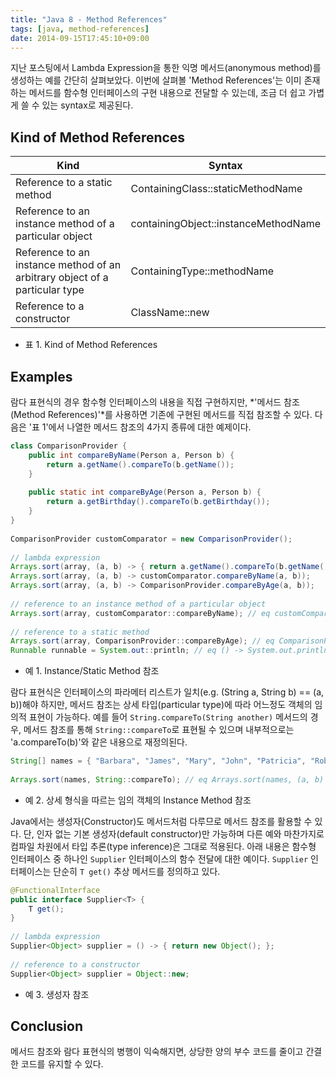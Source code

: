 ```yaml
---
title: "Java 8 - Method References"
tags: [java, method-references]
date: 2014-09-15T17:45:10+09:00
---
```


지난 포스팅에서 Lambda Expression을 통한 익명 메서드(anonymous method)를 생성하는 예를 간단히 살펴보았다. 이번에 살펴볼 'Method References'는 이미 존재하는 메서드를 함수형 인터페이스의 구현 내용으로 전달할 수 있는데, 조금 더 쉽고 가볍게 쓸 수 있는 syntax로 제공된다.

## Kind of Method References
Kind | Syntax
-----|-------
Reference to a static method | ContainingClass::staticMethodName
Reference to an instance method of a particular object | containingObject::instanceMethodName
Reference to an instance method of an arbitrary object of a particular type | ContainingType::methodName
Reference to a constructor | ClassName::new

- 표 1. Kind of Method References

## Examples
람다 표현식의 경우 함수형 인터페이스의 내용을 직접 구현하지만, *'메서드 참조(Method References)'*를 사용하면 기존에 구현된 메서드를 직접 참조할 수 있다. 다음은 '표 1'에서 나열한 메서드 참조의 4가지 종류에 대한 예제이다.
```java
class ComparisonProvider {
    public int compareByName(Person a, Person b) {
        return a.getName().compareTo(b.getName());
    }
         
    public static int compareByAge(Person a, Person b) {
        return a.getBirthday().compareTo(b.getBirthday());
    }
}
 
ComparisonProvider customComparator = new ComparisonProvider();
 
// lambda expression
Arrays.sort(array, (a, b) -> { return a.getName().compareTo(b.getName()); });
Arrays.sort(array, (a, b) -> customComparator.compareByName(a, b));
Arrays.sort(array, (a, b) -> ComparisonProvider.compareByAge(a, b));
 
// reference to an instance method of a particular object
Arrays.sort(array, customComparator::compareByName); // eq customComparator.compareByName(a, b);
 
// reference to a static method
Arrays.sort(array, ComparisonProvider::compareByAge); // eq ComparisonProvider.compareByAge(a, b);
Runnable runnable = System.out::println; // eq () -> System.out.println()
```
- 예 1. Instance/Static Method 참조

람다 표현식은 인터페이스의 파라메터 리스트가 일치(e.g. (String a, String b) == (a, b))해야 하지만, 메서드 참조는 상세 타입(particular type)에 따라 어느정도 객체의 임의적 표현이 가능하다. 예를 들어 `String.compareTo(String another)` 메서드의 경우, 메서드 참조를 통해 `String::compareTo`로 표현될 수 있으며 내부적으로는 'a.compareTo(b)'와 같은 내용으로 재정의된다.
```java
String[] names = { "Barbara", "James", "Mary", "John", "Patricia", "Robert", "Michael", "Linda" };
 
Arrays.sort(names, String::compareTo); // eq Arrays.sort(names, (a, b) -> a.compareTo(b));
```
- 예 2. 상세 형식을 따르는 임의 객체의 Instance Method 참조

Java에서는 생성자(Constructor)도 메서드처럼 다루므로 메서드 참조를 활용할 수 있다. 단, 인자 없는 기본 생성자(default constructor)만 가능하며 다른 예와 마찬가지로 컴파일 차원에서 타입 추론(type inference)은 그대로 적용된다. 아래 내용은 함수형 인터페이스 중 하나인 `Supplier` 인터페이스의 함수 전달에 대한 예이다. `Supplier` 인터페이스는 단순히 `T get()` 추상 메서드를 정의하고 있다.
```java
@FunctionalInterface
public interface Supplier<T> {
    T get();
}
 
// lambda expression
Supplier<Object> supplier = () -> { return new Object(); };
 
// reference to a constructor
Supplier<Object> supplier = Object::new;
```
- 예 3. 생성자 참조

## Conclusion
메서드 참조와 람다 표현식의 병행이 익숙해지면, 상당한 양의 부수 코드를 줄이고 간결한 코드를 유지할 수 있다.

